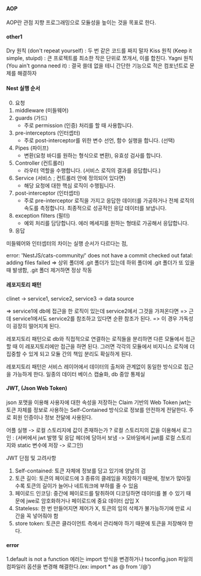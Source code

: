 #### AOP

AOP란 관점 지향 프로그래밍으로 모듈성을 높이는 것을 목표로 한다.

#### other1

Dry 원칙 (don't repeat yourself) : 두 번 같은 코드를 짜지 말자
Kiss 원칙 (Keep it simple, stuipd) : 큰 프로젝트를 최소한 작은 단위로 쪼개서, 이를 합친다.
Yagni 원칙(You ain't gonna need it) : 결국 쓸데 없을 테니 간단한 기능으로 적은 컴포넌트로 문제를 해결하자

#### Nest 실행 순서

0. 요청
1. middleware (미들웨어)
2. guards (가드)
   - 주로 permission (인증) 처리를 할 때 사용합니다.
3. pre-interceptors (인터셉터)
   - 주로 post-interceptor를 위한 변수 선언, 함수 실행을 합니다. (선택)
4. Pipes (파이프)
   - 변환(요청 바디를 원하는 형식으로 변환), 유효성 검사를 합니다.
5. Controller (컨트롤러)
   - 라우터 역할을 수행합니다. (서비스 로직의 결과를 응답합니다.)
6. Service (서비스 ; 컨트롤러 안에 정의되어 있다면)
   - 해당 요청에 대한 핵심 로직이 수행됩니다.
7. post-interceptor (인터셉터)
   - 주로 pre-interceptor 로직을 가지고 응답한 데이터를 가공하거나 전체 로직의 속도를 측정합니다. 최종적으로 성공적인 응답 데이터를 보냅니다.
8. exception filters (필터)
   - 예외 처리를 담당합니다. 에러 메세지를 원하는 형태로 가공해서 응답합니다.
9. 응답

미들웨어와 인터셉터의 차이는 실행 순서가 다르다는 점,

error: 'NestJS/cats-community/' does not have a commit checked out
fatal: adding files failed
=> 상위 폴더에 .git 폴더가 있는데 하위 폴더에 .git 폴더가 또 있을 때 발생함, .git 폴더 제거하면 정상 작동

#### 레포지토리 패턴

clinet -> service1, service2, service3 -> data source

=> service1에 db에 접근을 한 로직이 있는데 service2에서 그것을 가져온다면
=> 근데 service1에서도 service2를 참조하고 있다면 순환 참조가 된다.
=> 이 경우 가독성이 굉장히 떨어지게 된다.

레포지토리 패턴으로 db와 직접적으로 연결하는 로직들을 분리하면 다른 모듈에서 접근할 때 이 레포지토리에만 접근을 하면 된다. 그러면 각각의 모듈에서 비지니스 로직에 더 집중할 수 있게 되고 모듈 간의 책임 분리도 확실하게 된다.

레포지토리 패턴은 서비스 레이어에서 데이터의 출처와 관계없이 동일한 방식으로 접근을 가능하게 한다. 일종의 데이터 베이스 캡슐화, db 중앙 통제실

#### JWT, (Json Web Token)

json 포맷을 이용해 사용자에 대한 속성을 저장하는 Claim 기반의 Web Token
jwt는 토큰 자체를 정보로 사용하는 Self-Contained 방식으로 정보를 안전하게 전달한다.
주로 회원 인증이나 정보 전달에 사용된다.

어플 실행 -> 로컬 스토리지에 값이 존재하는가
? 로컬 스토리지의 값을 이용해서 로그인
: (서버에서 jwt 발행 및 응답 헤더에 담아서 보냄 -> 모바일에서 jwt를 로컬 스토리지와 static 변수에 저장 -> 로그인)

JWT 단점 및 고려사항

1. Self-contained: 토큰 자체에 정보를 담고 있기에 양날의 검
2. 토큰 길이: 토큰의 페이로드에 3 종류의 클레임을 저장하기 때문에, 정보가 많아질수록 토큰의 길이가 늘어나 네트워크에 부하를 줄 수 있음
3. 페이로드 인코딩: 중간에 페이로드를 탈취하여 디코딩하면 데이터를 볼 수 있기 때문에 jwe로 암호화하거나 페이로드에 중요 데이터 삽입 X
4. Stateless: 한 번 만들어지면 제어가 X, 토큰의 임의 삭제가 불가능하기에 만료 시간을 꼭 넣어줘야 함
5. store token: 토큰은 클라이언트 측에서 관리해야 하기 때문에 토큰을 저장해야 한다.

#### error

1.default is not a function 에러는 import 방식을 변경하거나 tsconfig.json 파일의 컴파일러 옵션을 변경해 해결한다.(ex: import \* as @ from '/@')
